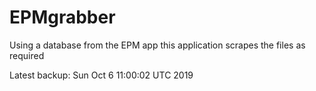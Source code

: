 # EPMgrabber
Using a database from the EPM app this application scrapes the files as required


Latest backup: Sun Oct 6 11:00:02 UTC 2019
